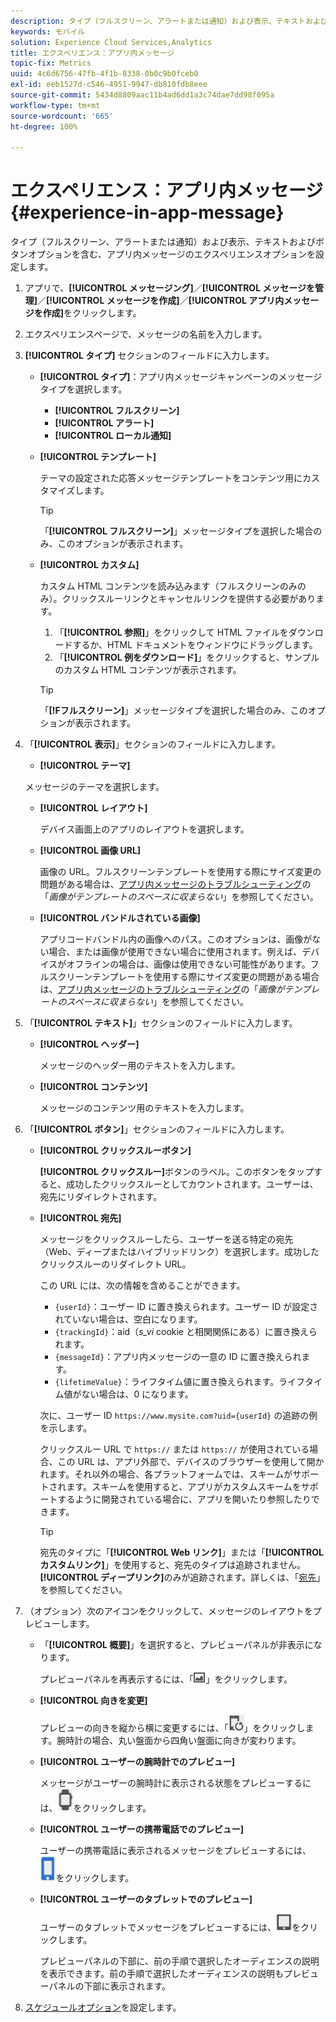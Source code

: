 ```yaml
---
description: タイプ（フルスクリーン、アラートまたは通知）および表示、テキストおよびボタンオプションを含む、アプリ内メッセージのエクスペリエンスオプションを設定します。
keywords: モバイル
solution: Experience Cloud Services,Analytics
title: エクスペリエンス：アプリ内メッセージ
topic-fix: Metrics
uuid: 4c6d6756-47fb-4f1b-8338-0b0c9b0fceb0
exl-id: eeb1527d-c546-4951-9947-db810fdb8eee
source-git-commit: 5434d8809aac11b4ad6dd1a3c74dae7dd98f095a
workflow-type: tm+mt
source-wordcount: '665'
ht-degree: 100%

---
```


# エクスペリエンス：アプリ内メッセージ {#experience-in-app-message}

タイプ（フルスクリーン、アラートまたは通知）および表示、テキストおよびボタンオプションを含む、アプリ内メッセージのエクスペリエンスオプションを設定します。

1. アプリで、**[!UICONTROL メッセージング]**／**[!UICONTROL メッセージを管理]**／**[!UICONTROL メッセージを作成]**／**[!UICONTROL アプリ内メッセージを作成]**&#x200B;をクリックします。
1. エクスペリエンスページで、メッセージの名前を入力します。
1. **[!UICONTROL タイプ]** セクションのフィールドに入力します。

   * **[!UICONTROL タイプ]**：アプリ内メッセージキャンペーンのメッセージタイプを選択します。

      * **[!UICONTROL フルスクリーン]**
      * **[!UICONTROL アラート]**
      * **[!UICONTROL ローカル通知]**
   * **[!UICONTROL テンプレート]**

      テーマの設定された応答メッセージテンプレートをコンテンツ用にカスタマイズします。

      >[!TIP]
      >
      >「**[!UICONTROL フルスクリーン]**」メッセージタイプを選択した場合のみ、このオプションが表示されます。

   * **[!UICONTROL カスタム]**

      カスタム HTML コンテンツを読み込みます（フルスクリーンのみのみ）。クリックスルーリンクとキャンセルリンクを提供する必要があります。

      1. 「**[!UICONTROL 参照]**」をクリックして HTML ファイルをダウンロードするか、HTML ドキュメントをウィンドウにドラッグします。
      1. 「**[!UICONTROL 例をダウンロード]**」をクリックすると、サンプルのカスタム HTML コンテンツが表示されます。

      >[!TIP]
      >
      >「**[!Fフルスクリーン]**」メッセージタイプを選択した場合のみ、このオプションが表示されます。



1. 「**[!UICONTROL 表示]**」セクションのフィールドに入力します。

   * **[!UICONTROL テーマ]**

   メッセージのテーマを選択します。

   * **[!UICONTROL レイアウト]**

      デバイス画面上のアプリのレイアウトを選択します。

   * **[!UICONTROL 画像 URL]**

      画像の URL。フルスクリーンテンプレートを使用する際にサイズ変更の問題がある場合は、[アプリ内メッセージのトラブルシューティング](/help/using/in-app-messaging/t-in-app-message/in-apps-ts.md)の「*画像がテンプレートのスペースに収まらない*」を参照してください。

   * **[!UICONTROL バンドルされている画像]**

      アプリコードバンドル内の画像へのパス。このオプションは、画像がない場合、または画像が使用できない場合に使用されます。例えば、デバイスがオフラインの場合は、画像は使用できない可能性があります。フルスクリーンテンプレートを使用する際にサイズ変更の問題がある場合は、[アプリ内メッセージのトラブルシューティング](/help/using/in-app-messaging/t-in-app-message/in-apps-ts.md)の「*画像がテンプレートのスペースに収まらない*」を参照してください。


1. 「**[!UICONTROL テキスト]**」セクションのフィールドに入力します。

   * **[!UICONTROL ヘッダー]**

      メッセージのヘッダー用のテキストを入力します。

   * **[!UICONTROL コンテンツ]**

      メッセージのコンテンツ用のテキストを入力します。

1. 「**[!UICONTROL ボタン]**」セクションのフィールドに入力します。

   * **[!UICONTROL クリックスルーボタン]**

      **[!UICONTROL クリックスルー]**&#x200B;ボタンのラベル。このボタンをタップすると、成功したクリックスルーとしてカウントされます。ユーザーは、宛先にリダイレクトされます。

   * **[!UICONTROL 宛先]**

      メッセージをクリックスルーしたら、ユーザーを送る特定の宛先（Web、ディープまたはハイブリッドリンク）を選択します。成功したクリックスルーのリダイレクト URL。

      この URL には、次の情報を含めることができます。

      * `{userId}`：ユーザー ID に置き換えられます。ユーザー ID が設定されていない場合は、空白になります。
      * `{trackingId}`：aid（*s_vi* cookie と相関関係にある）に置き換えられます。
      * `{messageId}`：アプリ内メッセージの一意の ID に置き換えられます。
      * `{lifetimeValue}`：ライフタイム値に置き換えられます。ライフタイム値がない場合は、0 になります。

      次に、ユーザー ID `https://www.mysite.com?uid={userId}` の追跡の例を示します。

      クリックスルー URL で `https://` または `https://` が使用されている場合、この URL は、アプリ外部で、デバイスのブラウザーを使用して開かれます。それ以外の場合、各プラットフォームでは、スキームがサポートされます。スキームを使用すると、アプリがカスタムスキームをサポートするように開発されている場合に、アプリを開いたり参照したりできます。

      >[!TIP]
      >
      >宛先のタイプに「**[!UICONTROL Web リンク]**」または「**[!UICONTROL カスタムリンク]**」を使用すると、宛先のタイプは追跡されません。**[!UICONTROL ディープリンク]**&#x200B;のみが追跡されます。詳しくは、「[宛先](/help/using/acquisition-main/c-create-destinations.md)」を参照してください。


1. （オプション）次のアイコンをクリックして、メッセージのレイアウトをプレビューします。

   * 「**[!UICONTROL 概要]**」を選択すると、プレビューパネルが非表示になります。

      プレビューパネルを再表示するには、「![プレビュー](assets/icon_preview.png)」をクリックします。

   * **[!UICONTROL 向きを変更]**

      プレビューの向きを縦から横に変更するには、「![向き](assets/icon_orientation.png)」をクリックします。腕時計の場合、丸い盤面から四角い盤面に向きが変わります。

   * **[!UICONTROL ユーザーの腕時計でのプレビュー]**

      メッセージがユーザーの腕時計に表示される状態をプレビューするには、![ウォッチアイコン](assets/icon_watch.png)をクリックします。

   * **[!UICONTROL ユーザーの携帯電話でのプレビュー]**

      ユーザーの携帯電話に表示されるメッセージをプレビューするには、![電話アイコン](assets/icon_phone.png)をクリックします。

   * **[!UICONTROL ユーザーのタブレットでのプレビュー]**

      ユーザーのタブレットでメッセージをプレビューするには、![タブレットアイコン](assets/icon_tablet.png)をクリックします。

      プレビューパネルの下部に、前の手順で選択したオーディエンスの説明を表示できます。前の手順で選択したオーディエンスの説明もプレビューパネルの下部に表示されます。

1. [スケジュールオプション](/help/using/in-app-messaging/t-in-app-message/c-schedule-in-app-message.md)を設定します。
